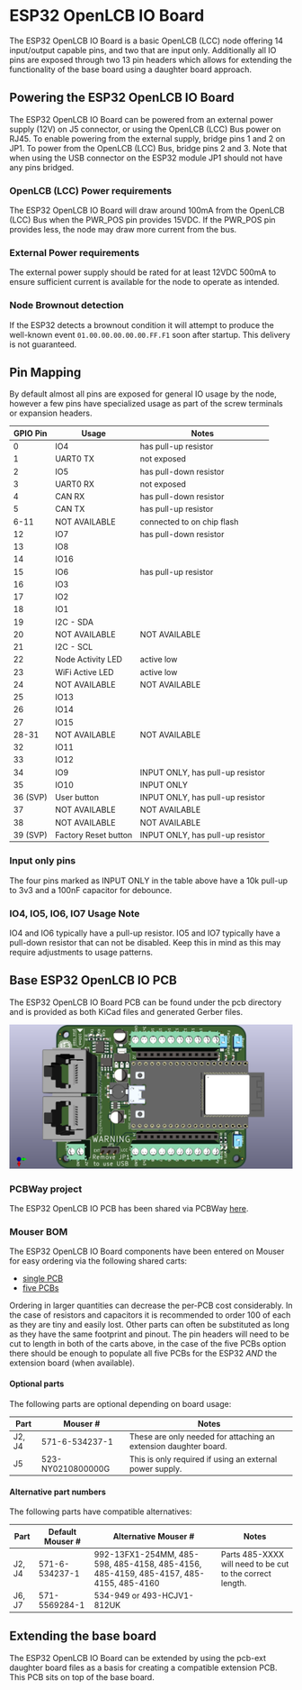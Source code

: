 # ESP32 OpenLCB IO Board

The ESP32 OpenLCB IO Board is a basic OpenLCB (LCC) node offering 14 input/output
capable pins, and two that are input only. Additionally all IO pins are exposed
through two 13 pin headers which allows for extending the functionality of 
the base board using a daughter board approach.

## Powering the ESP32 OpenLCB IO Board

The ESP32 OpenLCB IO Board can be powered from an external power supply (12V) on
J5 connector, or using the OpenLCB (LCC) Bus power on RJ45. To enable powering
from the external supply, bridge pins 1 and 2 on JP1. To power from the OpenLCB
(LCC) Bus, bridge pins 2 and 3. Note that when using the USB connector on the
ESP32 module JP1 should not have any pins bridged.

### OpenLCB (LCC) Power requirements

The ESP32 OpenLCB IO Board will draw around 100mA from the OpenLCB (LCC) Bus when
the PWR_POS pin provides 15VDC. If the PWR_POS pin provides less, the node may
draw more current from the bus.

### External Power requirements

The external power supply should be rated for at least 12VDC 500mA to ensure
sufficient current is available for the node to operate as intended.

### Node Brownout detection

If the ESP32 detects a brownout condition it will attempt to produce the
well-known event `01.00.00.00.00.00.FF.F1` soon after startup. This delivery
is not guaranteed.

## Pin Mapping

By default almost all pins are exposed for general IO usage by the node,
however a few pins have specialized usage as part of the screw terminals or
expansion headers.

| GPIO Pin | Usage | Notes |
| -------- | ----- | ----- |
| 0 | IO4 | has pull-up resistor |
| 1 | UART0 TX | not exposed |
| 2 | IO5 | has pull-down resistor |
| 3 | UART0 RX | not exposed |
| 4 | CAN RX | has pull-down resistor |
| 5 | CAN TX | has pull-up resistor |
| 6-11 | NOT AVAILABLE | connected to on chip flash |
| 12 | IO7 | has pull-down resistor |
| 13 | IO8 | |
| 14 | IO16 | |
| 15 | IO6 | has pull-up resistor |
| 16 | IO3 | |
| 17 | IO2 | |
| 18 | IO1 | |
| 19 | I2C - SDA | |
| 20 | NOT AVAILABLE | NOT AVAILABLE |
| 21 | I2C - SCL | |
| 22 | Node Activity LED | active low |
| 23 | WiFi Active LED | active low |
| 24 | NOT AVAILABLE | NOT AVAILABLE |
| 25 | IO13 | |
| 26 | IO14 | |
| 27 | IO15 | |
| 28-31 | NOT AVAILABLE | NOT AVAILABLE |
| 32 | IO11 | |
| 33 | IO12 | |
| 34 | IO9 | INPUT ONLY, has pull-up resistor |
| 35 | IO10 | INPUT ONLY |
| 36 (SVP) | User button | INPUT ONLY, has pull-up resistor |
| 37 | NOT AVAILABLE | NOT AVAILABLE |
| 38 | NOT AVAILABLE | NOT AVAILABLE |
| 39 (SVP) | Factory Reset button | INPUT ONLY, has pull-up resistor |

### Input only pins

The four pins marked as INPUT ONLY in the table above have a 10k pull-up to
3v3 and a 100nF capacitor for debounce.

### IO4, IO5, IO6, IO7 Usage Note

IO4 and IO6 typically have a pull-up resistor. IO5 and IO7 typically have a
pull-down resistor that can not be disabled. Keep this in mind as this may
require adjustments to usage patterns.

## Base ESP32 OpenLCB IO PCB

The ESP32 OpenLCB IO Board PCB can be found under the pcb directory and is
provided as both KiCad files and generated Gerber files.

![PCB Render](pcb/pcb.png)

### PCBWay project

The ESP32 OpenLCB IO PCB has been shared via PCBWay [here](https://www.pcbway.com/project/shareproject/ESP32_OpenLCB__LCC__IO_PCB.html).

### Mouser BOM

The ESP32 OpenLCB IO Board components have been entered on Mouser for easy ordering
via the following shared carts:
- [single PCB](https://www.mouser.com/ProjectManager/ProjectDetail.aspx?AccessID=6d57d6cf6a)
- [five PCBs](https://www.mouser.com/ProjectManager/ProjectDetail.aspx?AccessID=a15be25217)

Ordering in larger quantities can decrease the per-PCB cost considerably. In
the case of resistors and capacitors it is recommended to order 100 of each
as they are tiny and easily lost. Other parts can often be substituted as long
as they have the same footprint and pinout. The pin headers will need to be cut
to length in both of the carts above, in the case of the five PCBs option there
should be enough to populate all five PCBs for the ESP32 *AND* the extension
board (when available).

#### Optional parts

The following parts are optional depending on board usage:

| Part | Mouser # | Notes |
| ---- | -------- | ----- |
| J2, J4 | 571-6-534237-1 | These are only needed for attaching an extension daughter board. |
| J5 | 523-NY0210800000G | This is only required if using an external power supply. |

#### Alternative part numbers

The following parts have compatible alternatives:

| Part | Default Mouser # | Alternative Mouser # | Notes |
| ---- | ---------------- | -------------------- | ----- |
| J2, J4 | 571-6-534237-1 | 992-13FX1-254MM, 485-598, 485-4158, 485-4156, 485-4159, 485-4157, 485-4155, 485-4160 | Parts 485-XXXX will need to be cut to the correct length. |
| J6, J7 | 571-5569284-1 | 534-949 or 493-HCJV1-812UK |

## Extending the base board

The ESP32 OpenLCB IO Board can be extended by using the pcb-ext daughter board
files as a basis for creating a compatible extension PCB. This PCB sits on top
of the base board.
